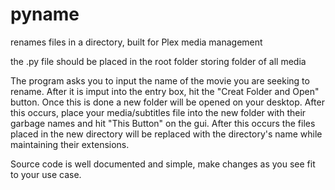 # pyname
renames files in a directory, built for Plex media management

the .py file should be placed in the root folder storing folder of all media

The program asks you to input the name of the movie you are seeking to rename. After it is imput into the entry box, hit the "Creat Folder and Open" button. Once this is done a new folder will be opened on your desktop. After this occurs, place your media/subtitles file into the new folder with their garbage names and hit "This Button" on the gui.
After this occurs the files placed in the new directory will be replaced with the directory's name while maintaining their extensions.

Source code is well documented and simple, make changes as you see fit to your use case.
